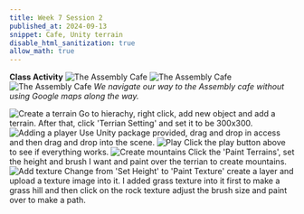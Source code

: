 ```yaml
---
title: Week 7 Session 2
published_at: 2024-09-13
snippet: Cafe, Unity terrain
disable_html_sanitization: true
allow_math: true
---
```


**Class Activity**
![The Assembly Cafe](W7S2_1.jpg)
![The Assembly Cafe](W7S2_2.jpg)
![The Assembly Cafe](W7S2_3.jpg)
*We navigate our way to the Assembly cafe without using Google maps along the way.*


![Create a terrain](W7S2_4.jpg)
Go to hierachy, right click, add new object and add a terrain. After that, click 'Terrian Setting' and set it to be 300x300.
![Adding a player](W7S2_5.jpg)
Use Unity package provided, drag and drop in access and then drag and drop into the scene.
![Play](W7S2_6.jpg)
Click the play button above to see if everything works.
![Create mountains](W7S2_7.jpg)
Click the 'Paint Terrains', set the height and brush I want and paint over the terrian to create mountains.
![Add texture](W7S2_8.jpg)
Change from 'Set Height' to 'Paint Texture' create a layer and upload a texture image into it. I added grass texture into it first to make a grass hill and then click on the rock texture adjust the brush size and paint over to make a path.